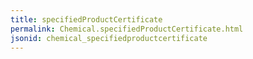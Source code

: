 ```yaml
---
title: specifiedProductCertificate
permalink: Chemical.specifiedProductCertificate.html
jsonid: chemical_specifiedproductcertificate
---
```

